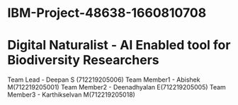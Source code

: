 # IBM-Project-48638-1660810708
# Digital Naturalist - AI Enabled tool for Biodiversity Researchers
Team Lead - Deepan S (712219205006)
Team Member1 - Abishek M(712219205001)
Team Member2 - Deenadhyalan E(712219205005)
Team Member3 - Karthikselvan M(712219205018)

